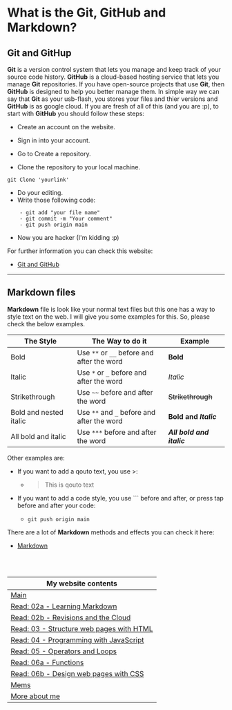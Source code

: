 # What is the Git, GitHub and Markdown?

## Git and GitHup

**Git** is a version control system that lets you manage and keep track of your source code history. **GitHub** is a cloud-based hosting service that lets you manage **Git** repositories. If you have open-source projects that use **Git**, then **GitHub** is designed to help you better manage them.
In simple way we can say that **Git** as your usb-flash, you stores your files and thier versions and **GitHub** is as google cloud.
If you are fresh of all of this (and you are :p), to start with **GitHub** you should follow these steps:
* Create an account on the website.
- Sign in into your account.
+ Go to Create a repository.
- Clone the repository to your local machine. 
``` 
git Clone 'yourlink' 
``` 
* Do your editing.
* Write those following code:
``` 
    - git add "your file name"
    - git commit -m "Your comment"
    - git push origin main
``` 
* Now you are hacker (I'm kidding :p)

For further information you can check this website:
- [Git and GitHub](https://pages.github.com/)


***

## Markdown files

**Markdown** file is look like your normal text files but this one has  a way to style text on the web. I will give you some examples for this. So, please check the below examples.

The Style | The Way to do it | Example
------------ | ------------- | -----------
Bold | Use `**` or `__` before and after the word| **Bold** 
Italic | Use `*` or `_` before and after the word| *Italic*
Strikethrough | Use `~~` before and after the word| ~~Strikethrough~~
Bold and nested italic | Use `**` and `_` before and after the word| **Bold and _Italic_**
All bold and italic | Use `***`  before and after the word | ***All bold and italic***


Other examples are:
- If you want to add a qouto text, you use >:
    - > This is qouto text
- If you want to add a code style, you use ``` before and after, or press tap before and after your code:
    -   ``` 
        git push origin main 
        ```


There are a lot of **Markdown** methods and effects you can check it here:
* [Markdown](https://docs.github.com/en/github/writing-on-github/basic-writing-and-formatting-syntax#using-emoji)<br>

<br>

<br>

My website contents|
------------ | 
[Main](https://shadykh.github.io/reading-notes/) | 
[Read: 02a - Learning Markdown](./Read-02a) |
[Read: 02b - Revisions and the Cloud](./Read-02b) |
[Read: 03 - Structure web pages with HTML](Read-03) |
[Read: 04 - Programming with JavaScript](Read-04) |
[Read: 05 - Operators and Loops](Read-05) |
[Read: 06a - Functions](Read-06a) |
[Read: 06b - Design web pages with CSS](Read-06b) |
[Mems](./mems) |
[More about me](./aboutme) | 

<br>

